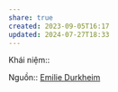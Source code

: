 ```yaml
---
share: true
created: 2023-09-05T16:17
updated: 2024-07-27T18:33
---
```

Khái niệm:: 

Nguồn:: [Emilie Durkheim](Emilie%20Durkheim.md)
